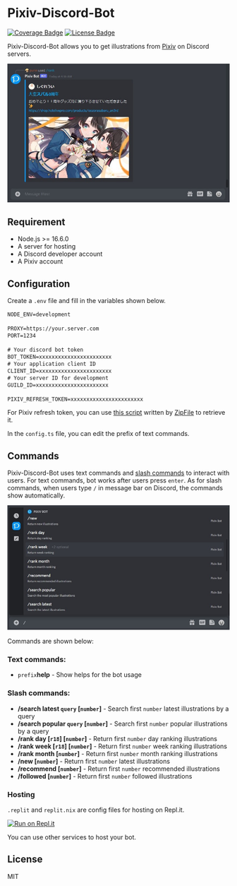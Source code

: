 # Pixiv-Discord-Bot

[![Coverage Badge](https://img.shields.io/endpoint?url=https://gist.githubusercontent.com/purindaisuki/7eb8b8a6e8cc0429e6c1401637177511/raw/pixiv-discord-bot_coverage.json)](https://github.com/purindaisuki/pixiv-discord-bot/actions/workflows/CI.yml)
[![License Badge](https://img.shields.io/github/license/purindaisuki/pixiv-discord-bot?style=flat)](https://github.com/purindaisuki/pixiv-discord-bot/blob/master/LICENSE)

Pixiv-Discord-Bot allows you to get illustrations from [Pixiv](https://www.pixiv.net/) on Discord servers.

![Result](images/result.jpg)

## Requirement

- Node.js >= 16.6.0
- A server for hosting
- A Discord developer account
- A Pixiv account

## Configuration

Create a `.env` file and fill in the variables shown below.

```
NODE_ENV=development

PROXY=https://your.server.com
PORT=1234

# Your discord bot token
BOT_TOKEN=xxxxxxxxxxxxxxxxxxxxxxx
# Your application client ID
CLIENT_ID=xxxxxxxxxxxxxxxxxxxxxxx
# Your server ID for development
GUILD_ID=xxxxxxxxxxxxxxxxxxxxxxx

PIXIV_REFRESH_TOKEN=xxxxxxxxxxxxxxxxxxxxxxx
```

For Pixiv refresh token, you can use [this script](https://gist.github.com/ZipFile/c9ebedb224406f4f11845ab700124362) written by [ZipFile](https://github.com/ZipFile) to retrieve it.

In the `config.ts` file, you can edit the prefix of text commands.

## Commands

Pixiv-Discord-Bot uses text commands and [slash commands](https://support.discord.com/hc/en-us/articles/1500000368501-Slash-Commands-FAQ) to interact with users. For text commands, bot works after users press `enter`. As for slash commands, when users type `/` in message bar on Discord, the commands show automatically.

![Slash commands](images/slash_command.jpg)

Commands are shown below:

### Text commands:

- `prefix`**help** - Show helps for the bot usage

### Slash commands:

- **/search latest `query` \[`number`\]** - Search first `number` latest illustrations by a query
- **/search popular `query` \[`number`\]** - Search first `number` popular illustrations by a query
- **/rank day \[`r18`\] \[`number`\]** - Return first `number` day ranking illustrations
- **/rank week \[`r18`\] \[`number`\]** - Return first `number` week ranking illustrations
- **/rank month \[`number`\]** - Return first `number` month ranking illustrations
- **/new \[`number`\]** - Return first `number` latest illustrations
- **/recommend \[`number`\]** - Return first `number` recommended illustrations
- **/followed \[`number`\]** - Return first `number` followed illustrations

### Hosting

`.replit` and `replit.nix` are config files for hosting on Repl.it.

[![Run on Repl.it](https://replit.com/badge/github/@purindaisuki/pixiv-discord-bot)](https://replit.com/@purindaisuki/pixiv-discord-bot)

You can use other services to host your bot.

## License

MIT
